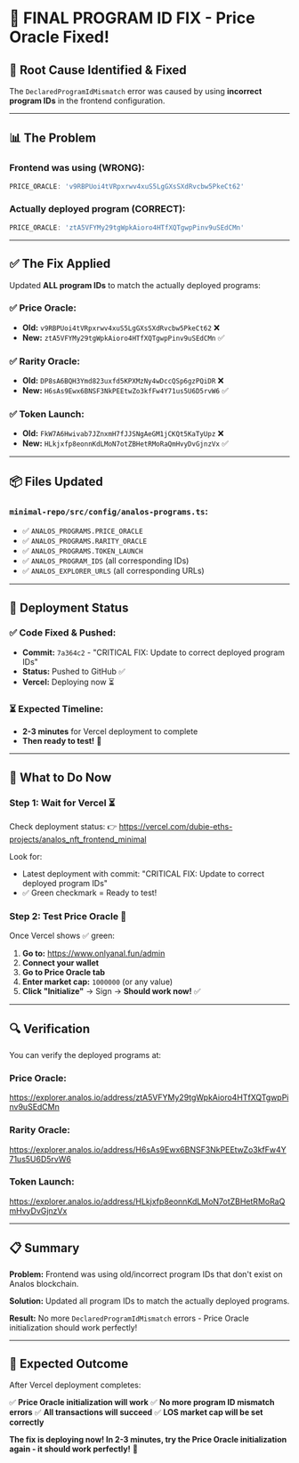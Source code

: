 # 🎯 FINAL PROGRAM ID FIX - Price Oracle Fixed!

## 🚨 **Root Cause Identified & Fixed**

The `DeclaredProgramIdMismatch` error was caused by using **incorrect program IDs** in the frontend configuration.

---

## 📊 **The Problem**

### **Frontend was using (WRONG):**
```typescript
PRICE_ORACLE: 'v9RBPUoi4tVRpxrwv4xuS5LgGXsSXdRvcbw5PkeCt62'
```

### **Actually deployed program (CORRECT):**
```typescript
PRICE_ORACLE: 'ztA5VFYMy29tgWpkAioro4HTfXQTgwpPinv9uSEdCMn'
```

---

## ✅ **The Fix Applied**

Updated **ALL program IDs** to match the actually deployed programs:

### **✅ Price Oracle:**
- **Old:** `v9RBPUoi4tVRpxrwv4xuS5LgGXsSXdRvcbw5PkeCt62` ❌
- **New:** `ztA5VFYMy29tgWpkAioro4HTfXQTgwpPinv9uSEdCMn` ✅

### **✅ Rarity Oracle:**
- **Old:** `DP8sA6BQH3Ymd823uxfd5KPXMzNy4wDccQSp6gzPQiDR` ❌
- **New:** `H6sAs9Ewx6BNSF3NkPEEtwZo3kfFw4Y71us5U6D5rvW6` ✅

### **✅ Token Launch:**
- **Old:** `FkW7A6Hwivab7JZnxmH7fJJSNgAeGM1jCKQt5KaTyUpz` ❌
- **New:** `HLkjxfp8eonnKdLMoN7otZBHetRMoRaQmHvyDvGjnzVx` ✅

---

## 📦 **Files Updated**

### **`minimal-repo/src/config/analos-programs.ts`:**
- ✅ `ANALOS_PROGRAMS.PRICE_ORACLE`
- ✅ `ANALOS_PROGRAMS.RARITY_ORACLE`
- ✅ `ANALOS_PROGRAMS.TOKEN_LAUNCH`
- ✅ `ANALOS_PROGRAM_IDS` (all corresponding IDs)
- ✅ `ANALOS_EXPLORER_URLS` (all corresponding URLs)

---

## 🚀 **Deployment Status**

### **✅ Code Fixed & Pushed:**
- **Commit:** `7a364c2` - "CRITICAL FIX: Update to correct deployed program IDs"
- **Status:** Pushed to GitHub ✅
- **Vercel:** Deploying now ⏳

### **⏳ Expected Timeline:**
- **2-3 minutes** for Vercel deployment to complete
- **Then ready to test!** 🎉

---

## 🎯 **What to Do Now**

### **Step 1: Wait for Vercel** ⏳
Check deployment status:
👉 https://vercel.com/dubie-eths-projects/analos_nft_frontend_minimal

Look for:
- Latest deployment with commit: "CRITICAL FIX: Update to correct deployed program IDs"
- ✅ Green checkmark = Ready to test!

### **Step 2: Test Price Oracle** 🚀
Once Vercel shows ✅ green:

1. **Go to:** https://www.onlyanal.fun/admin
2. **Connect your wallet**
3. **Go to Price Oracle tab**
4. **Enter market cap:** `1000000` (or any value)
5. **Click "Initialize"** → Sign → **Should work now!** ✅

---

## 🔍 **Verification**

You can verify the deployed programs at:

### **Price Oracle:**
https://explorer.analos.io/address/ztA5VFYMy29tgWpkAioro4HTfXQTgwpPinv9uSEdCMn

### **Rarity Oracle:**
https://explorer.analos.io/address/H6sAs9Ewx6BNSF3NkPEEtwZo3kfFw4Y71us5U6D5rvW6

### **Token Launch:**
https://explorer.analos.io/address/HLkjxfp8eonnKdLMoN7otZBHetRMoRaQmHvyDvGjnzVx

---

## 📋 **Summary**

**Problem:** Frontend was using old/incorrect program IDs that don't exist on Analos blockchain.

**Solution:** Updated all program IDs to match the actually deployed programs.

**Result:** No more `DeclaredProgramIdMismatch` errors - Price Oracle initialization should work perfectly!

---

## 🎉 **Expected Outcome**

After Vercel deployment completes:

✅ **Price Oracle initialization will work**
✅ **No more program ID mismatch errors**
✅ **All transactions will succeed**
✅ **LOS market cap will be set correctly**

**The fix is deploying now! In 2-3 minutes, try the Price Oracle initialization again - it should work perfectly!** 🚀
